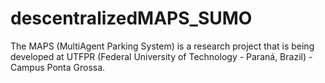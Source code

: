 # descentralizedMAPS_SUMO
The MAPS (MultiAgent Parking System) is a research project that is being developed at UTFPR (Federal University of Technology - Paraná, Brazil) - Campus Ponta Grossa.


